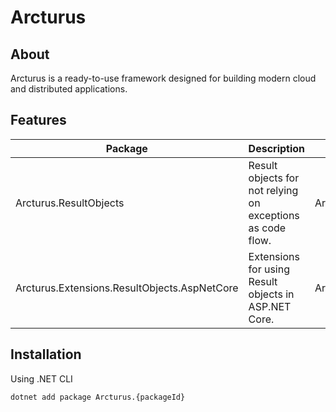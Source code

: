 # Arcturus

## About
Arcturus is a ready-to-use framework designed for building modern cloud and distributed applications.

## Features

| Package | Description | PackageId |
| - | - | - |
| Arcturus.ResultObjects | Result objects for not relying on exceptions as code flow. | Arcturus.ResultObjects |
| Arcturus.Extensions.ResultObjects.AspNetCore | Extensions for using Result objects in ASP.NET Core. | Arcturus.Extensions.ResultObjects.AspNetCore |

## Installation
Using .NET CLI

```bash
dotnet add package Arcturus.{packageId}
```